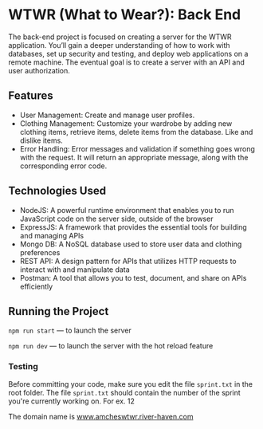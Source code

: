 # WTWR (What to Wear?): Back End

The back-end project is focused on creating a server for the WTWR application. You’ll gain a deeper understanding of how to work with databases, set up security and testing, and deploy web applications on a remote machine. The eventual goal is to create a server with an API and user authorization.

## Features

- User Management: Create and manage user profiles.
- Clothing Management: Customize your wardrobe by adding new clothing items, retrieve items, delete items from the database. Like and dislike items.
- Error Handling: Error messages and validation if something goes wrong with the request. It will return an appropriate message, along with the corresponding error code.

## Technologies Used

- NodeJS: A powerful runtime environment that enables you to run JavaScript code on the server side, outside of the browser
- ExpressJS: A framework that provides the essential tools for building and managing APIs
- Mongo DB: A NoSQL database used to store user data and clothing preferences
- REST API: A design pattern for APIs that utilizes HTTP requests to interact with and manipulate data
- Postman: A tool that allows you to test, document, and share on APIs efficiently

## Running the Project

`npm run start` — to launch the server

`npm run dev` — to launch the server with the hot reload feature

### Testing

Before committing your code, make sure you edit the file `sprint.txt` in the root folder. The file `sprint.txt` should contain the number of the sprint you're currently working on. For ex. 12

The domain name is www.amcheswtwr.river-haven.com
